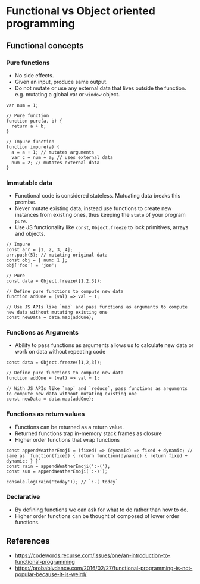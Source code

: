 # Functional vs Object oriented programming

## Functional concepts

### Pure functions
* No side effects.
* Given an input, produce same output.
* Do not mutate or use any external data that lives outside the function. e.g. mutating a global var or `window` object.

```
var num = 1;

// Pure function
function pure(a, b) {
  return a + b;
}

// Impure function
function impure(a) {
  a = a + 1; // mutates arguments
  var c = num + a; // uses external data
  num = 2; // mutates external data
}

```

### Immutable data
* Functional code is considered stateless. Mutuating data breaks this promise.
* Never mutate existing data, instead use functions to create new instances from existing ones, thus keeping the `state` of your program `pure`.
* Use JS functionality like `const`, `Object.freeze` to lock primitives, arrays and objects.

```
// Impure 
const arr = [1, 2, 3, 4];
arr.push(5); // mutating original data
const obj = { num: 1 };
obj['foo'] = 'joe'; 
```

```
// Pure
const data = Object.freeze([1,2,3]);

// Define pure functions to compute new data
function addOne = (val) => val + 1;

// Use JS APIs like `map` and pass functions as arguments to compute new data without mutating existing one
const newData = data.map(addOne);
```

### Functions as Arguments
* Ability to pass functions as arguments allows us to calculate new data or work on data without repeating code

```
const data = Object.freeze([1,2,3]);

// Define pure functions to compute new data
function addOne = (val) => val + 1;

// With JS APIs like `map` and `reduce`, pass functions as arguments to compute new data without mutating existing one
const newData = data.map(addOne);
```

### Functions as return values
* Functions can be returned as a return value.
* Returned functions trap in-memory stack frames as closure
* Higher order functions that wrap functions

```
const appendWeatherEmoji = (fixed) => (dynamic) => fixed + dynamic; // same as `function(fixed) { return function(dynamic) { return fixed + dynamic; } }`
const rain = appendWeatherEmoji(':-(');
const sun = appendWeatherEmoji(':-)');

console.log(rain('today')); // `:-( today`
```
### Declarative
* By defining functions we can ask for what to do rather than how to do.
* Higher order functions can be thought of composed of lower order functions.

## References

* https://codewords.recurse.com/issues/one/an-introduction-to-functional-programming
* https://probablydance.com/2016/02/27/functional-programming-is-not-popular-because-it-is-weird/
